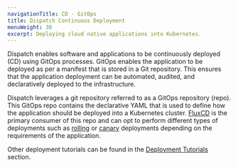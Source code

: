 ```yaml
---
navigationTitle: CD - GitOps
title: Dispatch Continuous Deployment
menuWeight: 30
excerpt: Deploying cloud native applications into Kubernetes.
---
```

Dispatch enables software and applications to be continuously deployed (CD) using GitOps processes. GitOps enables the application to be deployed as per a manifest that is stored in a Git repository. This ensures that the application deployment can be automated, audited, and declaratively deployed to the infrastructure.

Dispatch leverages a git repository referred to as a GitOps repository (repo). This GitOps repo contains the declarative YAML that is used to define how the application should be deployed into a Kubernetes cluster. [FluxCD](https://toolkit.fluxcd.io/) is the primary consumer of this repo and can opt to perform different types of deployments such as [rolling](../../tutorials/cd_tutorials/rolling-deployment/) or [canary](../../tutorials/cd_tutorials/canary-deployment/) deployments depending on the requirements of the application.

Other deployment tutorials can be found in the [Deployment Tutorials](../../tutorials/cd_tutorials/) section.
